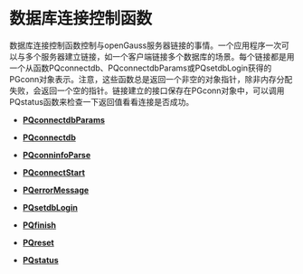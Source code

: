 # 数据库连接控制函数<a name="ZH-CN_TOPIC_0242380569"></a>

数据库连接控制函数控制与openGauss服务器链接的事情。一个应用程序一次可以与多个服务器建立链接，如一个客户端链接多个数据库的场景。每个链接都是用一个从函数PQconnectdb、PQconnectdbParams或PQsetdbLogin获得的PGconn对象表示。注意，这些函数总是返回一个非空的对象指针，除非内存分配失败，会返回一个空的指针。链接建立的接口保存在PGconn对象中，可以调用PQstatus函数来检查一下返回值看看连接是否成功。

-   **[PQconnectdbParams](PQconnectdbParams.md)**

-   **[PQconnectdb](PQconnectdb.md)**

-   **[PQconninfoParse](PQconninfoParse.md)**

-   **[PQconnectStart](PQconnectStart.md)**

-   **[PQerrorMessage](PQerrorMessage.md)**

-   **[PQsetdbLogin](PQsetdbLogin.md)**

-   **[PQfinish](PQfinish.md)**

-   **[PQreset](PQreset.md)**

-   **[PQstatus](PQstatus.md)**
